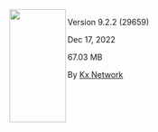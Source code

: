<img src="" align="left" width="100" height="200"/>

Version 9.2.2 (29659)

Dec 17,  2022

67.03 MB

By [Kx Network](https://github.com/ikx7a/KxNetwork) [<img src="https://github.com/TelegramOfficial/Premium/blob/main/assets/verified.png" width="10px" height="auto">](https://github.com/ikx7a)
